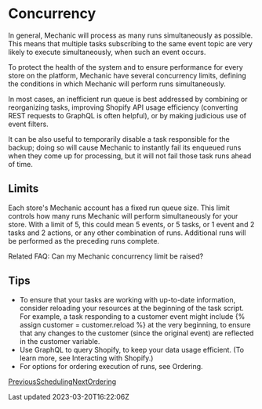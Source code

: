 # Concurrency

In general, Mechanic will process as many runs simultaneously as possible. This means that multiple tasks subscribing to the same event topic are very likely to execute simultaneously, when such an event occurs.

To protect the health of the system and to ensure performance for every store on the platform, Mechanic have several concurrency limits, defining the conditions in which Mechanic will perform runs simultaneously.

In most cases, an inefficient run queue is best addressed by combining or reorganizing tasks, improving Shopify API usage efficiency (converting REST requests to GraphQL is often helpful), or by making judicious use of event filters.

It can be also useful to temporarily disable a task responsible for the backup; doing so will cause Mechanic to instantly fail its enqueued runs when they come up for processing, but it will not fail those task runs ahead of time.

## Limits

Each store's Mechanic account has a fixed run queue size. This limit controls how many runs Mechanic will perform simultaneously for your store. With a limit of 5, this could mean 5 events, or 5 tasks, or 1 event and 2 tasks and 2 actions, or any other combination of runs. Additional runs will be performed as the preceding runs complete.

Related FAQ: Can my Mechanic concurrency limit be raised?

## Tips

- To ensure that your tasks are working with up-to-date information, consider reloading your resources at the beginning of the task script. For example, a task responding to a customer event might include {% assign customer = customer.reload %} at the very beginning, to ensure that any changes to the customer (since the original event) are reflected in the customer variable.
- Use GraphQL to query Shopify, to keep your data usage efficient. (To learn more, see Interacting with Shopify.)
- For options for ordering execution of runs, see Ordering.

[PreviousScheduling](/core/runs/scheduling)[NextOrdering](/core/runs/ordering)

Last updated 2023-03-20T16:22:06Z